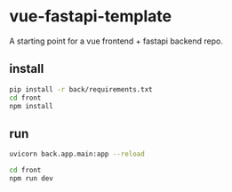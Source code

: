 # vue-fastapi-template

A starting point for a vue frontend + fastapi backend repo.

## install

```bash
pip install -r back/requirements.txt
cd front
npm install
```

## run

```bash
uvicorn back.app.main:app --reload
```

```bash
cd front
npm run dev
```
